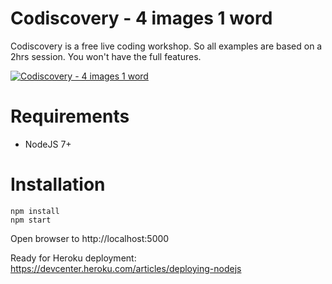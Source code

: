 # Codiscovery - 4 images 1 word

Codiscovery is a free live coding workshop.
So all examples are based on a 2hrs session. You won't have the full features.

[![Codiscovery - 4 images 1 word](https://img.youtube.com/vi/zacrtTS4DRU/0.jpg)](https://www.youtube.com/watch?v=zacrtTS4DRU)

# Requirements

- NodeJS 7+

# Installation

```
npm install
npm start
```

Open browser to http://localhost:5000

Ready for Heroku deployment: https://devcenter.heroku.com/articles/deploying-nodejs